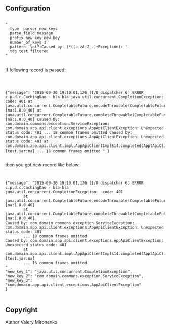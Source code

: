 <h2>Configuration
</h2>
<pre>
<code>
"<match test.*>
  type  parser_new_keys
  parse_field message
  prefix_new_key new_key
  number_of_keys 3
  pattern '\n(?:Caused by: )*([a-zA-Z_.]+Exception): '
  tag test.filtered
"</match>
</code>
</pre>
If following record is passed:
<pre>
<code>

{"message": "2015-09-30 19:10:01,126 [I/O dispatcher 6] ERROR c.p.d.c.CachingDao - bla-bla
java.util.concurrent.CompletionException:  code: 401
        at java.util.concurrent.CompletableFuture.encodeThrowable(CompletableFuture.java:292) [na:1.8.0_40]
        at java.util.concurrent.CompletableFuture.completeThrowable(CompletableFuture.java:308) [na:1.8.0_40]
Caused by: com.domain.commons.exception.ServiceException: com.domain.app.api.client.exceptions.AppApiClientException: Unexpected status code: 401
        ... 18 common frames omitted
Caused by: com.domain.app.api.client.exceptions.AppApiClientException: Unexpected status code: 401
        at com.domain.app.api.client.impl.AppApiClientImpl$14.completed(ApptApiClientImpl.java:235) [test.jar:na]
        ... 16 common frames omitted
" }
</code>
</pre>
then you got new record like below:
<pre>
<code>

{"message": "2015-09-30 19:10:01,126 [I/O dispatcher 6] ERROR c.p.d.c.CachingDao - bla-bla
java.util.concurrent.CompletionException:  code: 401
        at java.util.concurrent.CompletableFuture.encodeThrowable(CompletableFuture.java:292) [na:1.8.0_40]
        at java.util.concurrent.CompletableFuture.completeThrowable(CompletableFuture.java:308) [na:1.8.0_40]
Caused by: com.domain.commons.exception.ServiceException: com.domain.app.api.client.exceptions.AppApiClientException: Unexpected status code: 401
        ... 18 common frames omitted
Caused by: com.domain.app.api.client.exceptions.AppApiClientException: Unexpected status code: 401
        at com.domain.app.api.client.impl.AppApiClientImpl$14.completed(ApptApiClientImpl.java:235) [test.jar:na]
        ... 16 common frames omitted
" ,
"new_key_1": "java.util.concurrent.CompletionException",
"new_key_2": "com.domain.commons.exception.ServiceException",
"new_key_3": "com.domain.app.api.client.exceptions.AppApiClientException"
}
</code>
</pre>
<h2>Copyright</h2>

Author	Valery Mironenko 
